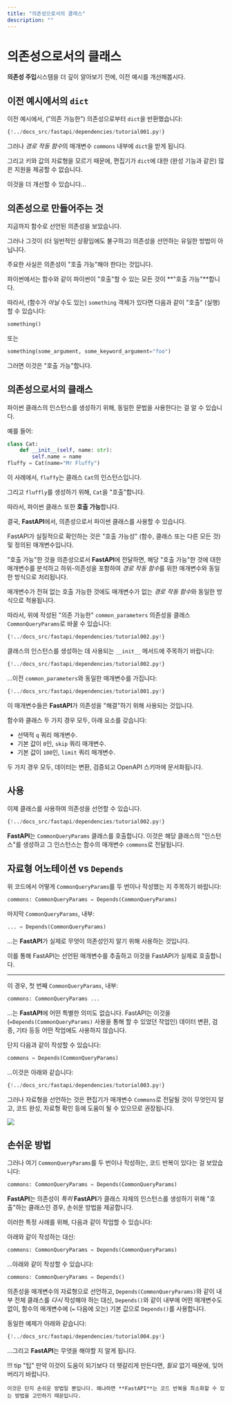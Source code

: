 ```yaml
---
title: "의존성으로서의 클래스"
description: ""
---
```


# 의존성으로서의 클래스

**의존성 주입**시스템을 더 깊이 알아보기 전에, 이전 예시를 개선해봅시다.

## 이전 예시에서의 `dict`

이전 예시에서, ("의존 가능한") 의존성으로부터 `dict`을 반환했습니다:

```Python hl_lines="9"
{!../docs_src/fastapi/dependencies/tutorial001.py!}
```

그러나 *경로 작동 함수*의 매개변수 `commons` 내부에 `dict`을 받게 됩니다.

그리고 키와 값의 자료형을 모르기 때문에, 편집기가 `dict`에 대한 (완성 기능과 같은) 많은 지원을 제공할 수 없습니다.

이것을 더 개선할 수 있습니다...

## 의존성으로 만들어주는 것

지금까지 함수로 선언된 의존성을 보았습니다.

그러나 그것이 (더 일반적인 상황임에도 불구하고) 의존성을 선언하는 유일한 방법이 아닙니다.

주요한 사실은 의존성이 "호출 가능"해야 한다는 것입니다.

파이썬에서는 함수와 같이 파이썬이 "호출"할 수 있는 모든 것이 **"호출 가능"**합니다.

따라서, (함수가 _아닐_ 수도 있는) `something` 객체가 있다면 다음과 같이 "호출" (실행) 할 수 있습니다:

```Python
something()
```

또는

```Python
something(some_argument, some_keyword_argument="foo")
```

그러면 이것은 "호출 가능"합니다.

## 의존성으로서의 클래스

파이썬 클래스의 인스턴스를 생성하기 위해, 동일한 문법을 사용한다는 걸 알 수 있습니다.

예를 들어: 

```Python
class Cat:
    def __init__(self, name: str):
        self.name = name
fluffy = Cat(name="Mr Fluffy")
```

이 사례에서, `fluffy`는 클래스 `Cat`의 인스턴스입니다.

그리고 `fluffly`를 생성하기 위해, `Cat`을 "호출"합니다.

따라서, 파이썬 클래스 또한 **호출 가능**합니다.

결국, **FastAPI**에서, 의존성으로서 파이썬 클래스를 사용할 수 있습니다.

FastAPI가 실질적으로 확인하는 것은 "호출 가능성" (함수, 클래스 또는 다른 모든 것) 및 정의된 매개변수입니다.

"호출 가능"한 것을 의존성으로서 **FastAPI**에 전달하면, 해당 "호출 가능"한 것에 대한 매개변수를 분석하고 하위-의존성을 포함하여 *경로 작동 함수*를 위한 매개변수와 동일한 방식으로 처리됩니다.

매개변수가 전혀 없는 호출 가능한 것에도 매개변수가 없는 *경로 작동 함수*와 동일한 방식으로 적용됩니다.

따라서, 위에 작성된 "의존 가능한" `common_parameters` 의존성을 클래스 `CommonQueryParams`로 바꿀 수 있습니다:

```Python hl_lines="11-15"
{!../docs_src/fastapi/dependencies/tutorial002.py!}
```

클래스의 인스턴스를 생성하는 데 사용되는 `__init__` 메서드에 주목하기 바랍니다:

```Python hl_lines="12"
{!../docs_src/fastapi/dependencies/tutorial002.py!}
```

...이전 `common_parameters`와 동일한 매개변수를 가집니다:

```Python hl_lines="8"
{!../docs_src/fastapi/dependencies/tutorial001.py!}
```

이 매개변수들은 **FastAPI**가 의존성을 "해결"하기 위해 사용되는 것입니다.

함수와 클래스 두 가지 경우 모두, 아래 요소를 갖습니다:

* 선택적 `q` 쿼리 매개변수.
* 기본 값이 `0`인, `skip` 쿼리 매개변수.
* 기본 값이 `100`인, `limit` 쿼리 매개변수.

두 가지 경우 모두, 데이터는 변환, 검증되고 OpenAPI 스키마에 문서화됩니다.

## 사용

이제 클래스를 사용하여 의존성을 선언할 수 있습니다.

```Python hl_lines="19"
{!../docs_src/fastapi/dependencies/tutorial002.py!}
```

**FastAPI**는 `CommonQueryParams` 클래스를 호출합니다. 이것은 해당 클래스의 "인스턴스"를 생성하고 그 인스턴스는 함수의 매개변수 `commons`로 전달됩니다.

## 자료형 어노테이션 vs `Depends`

위 코드에서 어떻게 `CommonQueryParams`를 두 번이나 작성했는 지 주목하기 바랍니다:

```Python
commons: CommonQueryParams = Depends(CommonQueryParams)
```

마지막 `CommonQueryParams`, 내부:

```Python
... = Depends(CommonQueryParams)
```

...는 **FastAPI**가 실제로 무엇이 의존성인지 알기 위해 사용하는 것입니다.

이를 통해 FastAPI는 선언된 매개변수를 추출하고 이것을 FastAPI가 실제로 호출합니다.

---

이 경우, 첫 번째 `CommonQueryParams`, 내부:

```Python
commons: CommonQueryParams ...
```

...는 **FastAPI**에 어떤 특별한 의미도 없습니다. FastAPI는 이것을 (`=Depends(CommonQueryParams)` 사용을 통해 할 수 있었던 작업인) 데이터 변환, 검증, 기타 등등 어떤 작업에도 사용하지 않습니다.

단지 다음과 같이 작성할 수 있습니다:

```Python
commons = Depends(CommonQueryParams)
```

...이것은 아래와 같습니다:

```Python hl_lines="19"
{!../docs_src/fastapi/dependencies/tutorial003.py!}
```

그러나 자료형을 선언하는 것은 편집기가 매개변수 `Commons`로 전달될 것이 무엇인지 알고, 코드 완성, 자료형 확인 등에 도움이 될 수 있으므로 권장됩니다.

<img src="/images/fastapi/tutorial/dependencies/image02.png">

## 손쉬운 방법

그러나 여기 `CommonQueryParams`를 두 번이나 작성하는, 코드 반복이 있다는 걸 보았습니다:

```Python
commons: CommonQueryParams = Depends(CommonQueryParams)
```

**FastAPI**는 의존성이 *특히* **FastAPI**가 클래스 자체의 인스턴스를 생성하기 위해 "호출"하는 클래스인 경우, 손쉬운 방법을 제공합니다.

이러한 특정 사례를 위해, 다음과 같이 작업할 수 있습니다:

아래와 같이 작성하는 대신:

```Python
commons: CommonQueryParams = Depends(CommonQueryParams)
```

...아래와 같이 작성할 수 있습니다:

```Python
commons: CommonQueryParams = Depends()
```

의존성을 매개변수의 자료형으로 선언하고, `Depends(CommonQueryParams)`와 같이 내부 전체 클래스를 *다시* 작성해야 하는 대신, `Depends()`와 같이 내부에 어떤 매개변수도 없이, 함수의 매개변수에 (`=` 다음에 오는) 기본 값으로 `Depends()`를 사용합니다.

동일한 예제가 아래와 같습니다:

```Python hl_lines="19"
{!../docs_src/fastapi/dependencies/tutorial004.py!}
```

...그리고 **FastAPI**는 무엇을 해야할 지 알게 됩니다.

!!! tip "팁"
    만약 이것이 도움이 되기보다 더 헷갈리게 만든다면, *필요* 없기 때문에, 잊어버리기 바랍니다.

    이것은 단지 손쉬운 방법일 뿐입니다. 왜냐하면 **FastAPI**는 코드 반복을 최소화할 수 있는 방법을 고민하기 때문입니다.